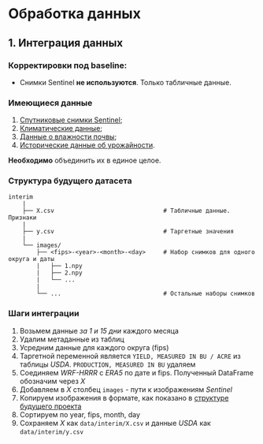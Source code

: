# Обработка данных

## 1. Интеграция данных

### Корректировки под baseline:

- Снимки Sentinel **не используются**. Только табличные данные.

### Имеющиеся данные

1. [Спутниковые снимки Sentinel](../../notebooks/1.1-data-review-sentinel.ipynb);
2. [Климатические данные](../../notebooks/1.3-data-review-wrf-hrrr.ipynb);
3. [Данные о влажности почвы](../../notebooks/1.4-data-review-moisture.ipynb);
4. [Исторические данные об урожайности](../../notebooks/1.2-data-review-usda.ipynb).

**Необходимо** объединить их в единое целое.

### Структура будущего датасета

```plaintext
interim
    |
    ├── X.csv                               # Табличные данные. Признаки
    |
    ├── y.csv                               # Таргетные значения
    |
    └── images/
        ├── <fips>-<year>-<month>-<day>     # Набор снимков для одного округа и даты
        |   ├── 1.npy
        |   ├── 2.npy
        |   └── ...
        |
        └── ...                             # Остальные наборы снимков
```

### Шаги интеграции

1. Возьмем данные *за 1 и 15 дни* каждого месяца
2. Удалим метаданные из таблиц
3. Усредним данные для каждого округа (fips)
4. Таргетной переменной является `YIELD, MEASURED IN BU / ACRE` из таблицы *USDA*. `PRODUCTION, MEASURED IN BU` удаляем
5. Соединяем *WRF-HRRR* с *ERA5* по дате и fips. Полученный DataFrame обозначим через *X*
6. Добавляем в *X* столбец `images` - пути к изображениям *Sentinel*
7. Копируем изображения в формате, как показано в [структуре будущего проекта](#структура-будущего-датасета)
8. Сортируем по year, fips, month, day
9. Сохраняем *X* как `data/interim/X.csv` и данные *USDA* как `data/interim/y.csv`